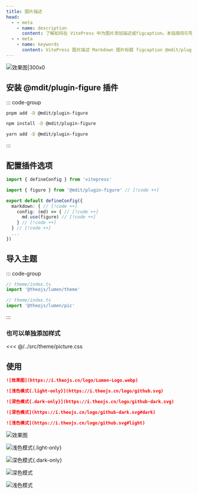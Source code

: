 ```yaml
---
title: 图片描述
head:
  - - meta
    - name: description
      content: 了解如何在 VitePress 中为图片添加描述或figcaption。本指南将引导你安装和配置 @mdit/plugin-figure 插件，并应用 @theojs/lumen 的样式，以支持图片标题和在明暗模式下显示不同的图片。
  - - meta
    - name: keywords
      content: VitePress 图片描述 Markdown 图片标题 figcaption @mdit/plugin-figure @theojs/lumen 图片样式 CSS light/dark模式 明暗模式 图片配置 theojs VitePress插件 图片注解
---
```


![效果图|300x0](https://i.theojs.cn/logo/Lumen-Logo.webp '效果图')

## 安装 @mdit/plugin-figure 插件

::: code-group

```sh [pnpm]
pnpm add -D @mdit/plugin-figure
```

```sh [npm]
npm install -D @mdit/plugin-figure

```

```sh [yarn]
yarn add -D @mdit/plugin-figure
```

:::

## 配置插件选项

```ts [.vitepress/config.mts]
import { defineConfig } from 'vitepress'

import { figure } from '@mdit/plugin-figure' // [!code ++]

export default defineConfig({
  markdown: { // [!code ++]
    config: (md) => { // [!code ++]
      md.use(figure) // [!code ++]
    } // [!code ++]
  } // [!code ++]
  ...
})
```

## 导入主题

::: code-group

```ts [所有主题]
// theme/index.ts
import '@theojs/lumen/theme'
```

```ts [单独导入]
// theme/index.ts
import '@theojs/lumen/pic'
```

:::

### 也可以单独添加样式

<<< @/../src/theme/picture.css

## 使用

```md
![效果图](https://i.theojs.cn/logo/Lumen-Logo.webp)

![浅色模式{.light-only}](https://i.theojs.cn/logo/github.svg)

![深色模式{.dark-only}](https://i.theojs.cn/logo/github-dark.svg)

![深色模式](https://i.theojs.cn/logo/github-dark.svg#dark)

![浅色模式](https://i.theojs.cn/logo/github.svg#light)
```

![效果图](https://i.theojs.cn/logo/Lumen-Logo.webp)

![浅色模式{.light-only}](https://i.theojs.cn/logo/github.svg)

![深色模式{.dark-only}](https://i.theojs.cn/logo/github-dark.svg)

![深色模式](https://i.theojs.cn/logo/github-dark.svg#dark)

![浅色模式](https://i.theojs.cn/logo/github.svg#light)
